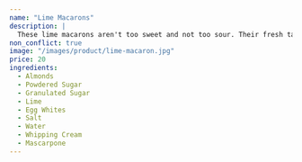 ```yaml
---
name: "Lime Macarons"
description: |
  These lime macarons aren't too sweet and not too sour. Their fresh taste makes them perfect for any occasion.
non_conflict: true
image: "/images/product/lime-macaron.jpg"
price: 20
ingredients:
  - Almonds
  - Powdered Sugar
  - Granulated Sugar
  - Lime
  - Egg Whites
  - Salt
  - Water
  - Whipping Cream
  - Mascarpone
---
```


